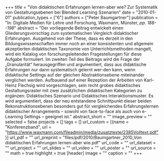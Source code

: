 +++
title = "Von didaktischen Erfahrungen lernen-aber wie? Zur Systematik von Gestaltungsebenen bei Blended Learning Szenarien"
date = "2010-01-01"
publication_types = ["6"]
authors = ["Peter Baumgartner"]
publication = "In: Digitale Medien für Lehre und Forschung, Waxmann, Münster, _pp. 188--198_"
abstract = "Der vorliegende Beitrag entwickelt einen Gliederungsvorschlag zum systematischen Vergleich didaktischer Erfahrungen. Ausgehend von der These, dass es derzeit in den Bildungswissenschaften immer noch an einer konsistenten und allgemein akzeptierten didaktischen Taxonomie von Unterrichtsmethoden mangelt, wird ein Katalog von forschungsleitenden Fragestellungen für diese Aufgabe formuliert. Im zweiten Teil des Beitrags wird die Frage der „Granularität“ herausgegriffen und argumentiert, dass aus didaktische Erfahrungen nur dann systematisch gelernt wer-den kann, wenn didaktische Settings auf der gleichen Abstraktionsebene miteinander verglichen werden. Aufbauend auf einer Rezeption der Arbeiten von Karl-Heinz Flechsig wird vorgeschlagen, sein recht grobes didaktisches Gestaltungsraster mit zwei zusätzlichen didaktischen Kategorien zu ergänzen: Didaktisches Szenario und Didaktisches Interaktionsmuster. Es wird argumentiert, dass der neu entstandene Schnittpunkt dieser beiden Rekonstruktionsebenen besonders gut für vergleichendes Erfahrungslernen didaktischer Arrangements – sowohl von face-to-face als auch von e-Learning Settings – geeignet ist."
abstract_short = ""
image_preview = ""
selected = false
projects = []
tags = []
url_custom = [{name = "Konferenzband", url = "https://www.waxmann.com/fileadmin/media/zusatztexte/2385Volltext.pdf"}]
url_pdf = ""
url_preprint = "files/pdf/2010/Baumgartner_2010_Von didaktischen Erfahrungen lernen-aber wie.pdf"
url_code = ""
url_dataset = ""
url_project = ""
url_slides = ""
url_video = ""
url_poster = ""
url_source = ""
math = true
highlight = true
[header]
image = ""
caption = ""
+++
